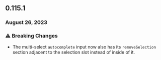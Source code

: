 ## 0.115.1

### August 26, 2023

### ⚠️ Breaking Changes

- The multi-select `autocomplete` input now also has its `removeSelection` section adjacent to the selection slot instead of inside of it.